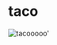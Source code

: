 # taco
![tacooooo'](https://github.com/user-attachments/assets/e64550e3-9513-4ea1-ba23-6189a6c9f982)
